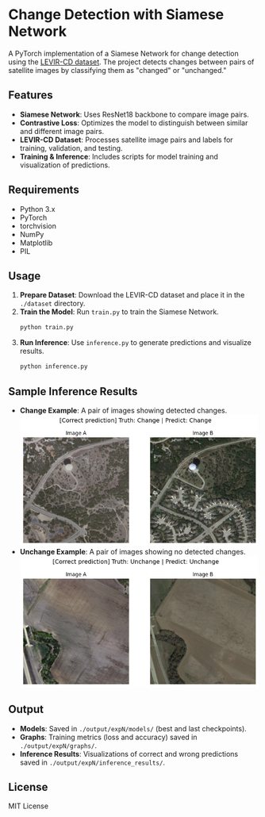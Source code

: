 # Change Detection with Siamese Network

A PyTorch implementation of a Siamese Network for change detection using the [LEVIR-CD dataset](https://www.kaggle.com/datasets/mdrifaturrahman33/levir-cd). The project detects changes between pairs of satellite images by classifying them as "changed" or "unchanged."

## Features
- **Siamese Network**: Uses ResNet18 backbone to compare image pairs.
- **Contrastive Loss**: Optimizes the model to distinguish between similar and different image pairs.
- **LEVIR-CD Dataset**: Processes satellite image pairs and labels for training, validation, and testing.
- **Training & Inference**: Includes scripts for model training and visualization of predictions.

## Requirements
- Python 3.x
- PyTorch
- torchvision
- NumPy
- Matplotlib
- PIL

## Usage
1. **Prepare Dataset**: Download the LEVIR-CD dataset and place it in the `./dataset` directory.
2. **Train the Model**: Run `train.py` to train the Siamese Network.
   ```bash
   python train.py
   ```
3. **Run Inference**: Use `inference.py` to generate predictions and visualize results.
   ```bash
   python inference.py
   ```

## Sample Inference Results
- **Change Example**: A pair of images showing detected changes.
  ![Change Example](https://github.com/uyenvoaero/change_detection/blob/main/output/test_10.png)
- **Unchange Example**: A pair of images showing no detected changes.
  ![Unchange Example](https://github.com/uyenvoaero/change_detection/blob/main/output/test_65.png)

## Output
- **Models**: Saved in `./output/expN/models/` (best and last checkpoints).
- **Graphs**: Training metrics (loss and accuracy) saved in `./output/expN/graphs/`.
- **Inference Results**: Visualizations of correct and wrong predictions saved in `./output/expN/inference_results/`.

## License
MIT License
